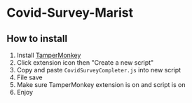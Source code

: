 # Covid-Survey-Marist

## How to install

1. Install [TamperMonkey](https://chrome.google.com/webstore/detail/tampermonkey/dhdgffkkebhmkfjojejmpbldmpobfkfo?hl=en)
2. Click extension icon then "Create a new script"
3. Copy and paste `CovidSurveyCompleter.js` into new script
4. File save
5. Make sure TamperMonkey extension is on and script is on
6. Enjoy
